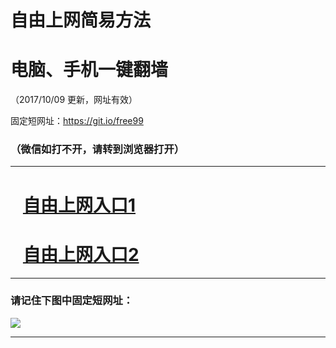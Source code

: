 ﻿# 自由上网简易方法

# 电脑、手机一键翻墙

（2017/10/09 更新，网址有效）

固定短网址：https://git.io/free99

### （微信如打不开，请转到浏览器打开）


***





# &nbsp;&nbsp; <a href="http://ft2037726103.fwq-tz-1001.info/fwqtz01.html?t=100900125294 " target="_blank">自由上网入口1</a>
# &nbsp;&nbsp; <a href="http://ft2270728666.fwq-tz-1002.info/fwqtz02.html?t=10090019042 " target="_blank">自由上网入口2</a>
***

### 请记住下图中固定短网址：

<img src="https://s3-us-west-2.amazonaws.com/fwq-1001/yjfq-20170905okok.png" /> 


***

